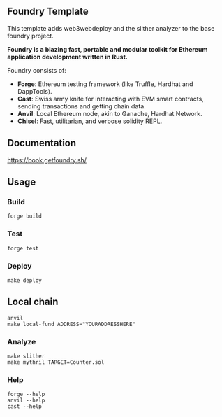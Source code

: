 ## Foundry Template

This template adds web3webdeploy and the slither analyzer to the base foundry project.

**Foundry is a blazing fast, portable and modular toolkit for Ethereum application development written in Rust.**

Foundry consists of:

- **Forge**: Ethereum testing framework (like Truffle, Hardhat and DappTools).
- **Cast**: Swiss army knife for interacting with EVM smart contracts, sending transactions and getting chain data.
- **Anvil**: Local Ethereum node, akin to Ganache, Hardhat Network.
- **Chisel**: Fast, utilitarian, and verbose solidity REPL.

## Documentation

https://book.getfoundry.sh/

## Usage

### Build

```shell
forge build
```

### Test

```shell
forge test
```

### Deploy

```shell
make deploy
```

## Local chain

```shell
anvil
make local-fund ADDRESS="YOURADDRESSHERE"
```

### Analyze

```shell
make slither
make mythril TARGET=Counter.sol
```

### Help

```shell
forge --help
anvil --help
cast --help
```
